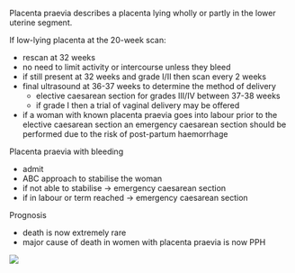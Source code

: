 Placenta praevia describes a placenta lying wholly or partly in the lower uterine segment.  
  
If low\-lying placenta at the 20\-week scan:  
* rescan at 32 weeks
* no need to limit activity or intercourse unless they bleed
* if still present at 32 weeks and grade I/II then scan every 2 weeks
* final ultrasound at 36\-37 weeks to determine the method of delivery
	+ elective caesarean section for grades III/IV between 37\-38 weeks
	+ if grade I then a trial of vaginal delivery may be offered
* if a woman with known placenta praevia goes into labour prior to the elective caesarean section an emergency caesarean section should be performed due to the risk of post\-partum haemorrhage

  
Placenta praevia with bleeding  
* admit
* ABC approach to stabilise the woman
* if not able to stabilise → emergency caesarean section
* if in labour or term reached → emergency caesarean section

  
Prognosis  
* death is now extremely rare
* major cause of death in women with placenta praevia is now PPH

  
[![](https://d32xxyeh8kfs8k.cloudfront.net/images_Passmedicine/pdd989.png)](https://d32xxyeh8kfs8k.cloudfront.net/images_Passmedicine/pdd989b.png)